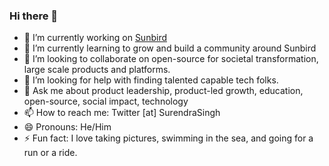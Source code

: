 ### Hi there 👋


- 🔭 I’m currently working on [Sunbird](https://sunbird.org)
- 🌱 I’m currently learning to grow and build a community around Sunbird
- 👯 I’m looking to collaborate on open-source for societal transformation, large scale products and platforms.
- 🤔 I’m looking for help with finding talented capable tech folks.
- 💬 Ask me about product leadership, product-led growth, education, open-source, social impact, technology
- 📫 How to reach me: Twitter [at] SurendraSingh
- 😄 Pronouns: He/Him
- ⚡ Fun fact: I love taking pictures, swimming in the sea, and going for a run or a ride. 


<!--
**surendrasinghs/surendrasinghs** is a ✨ _special_ ✨ repository because its `README.md` (this file) appears on your GitHub profile.

Here are some ideas to get you started:

- 🔭 I’m currently working on ...
- 🌱 I’m currently learning ...
- 👯 I’m looking to collaborate on ...
- 🤔 I’m looking for help with ...
- 💬 Ask me about ...
- 📫 How to reach me: ...
- 😄 Pronouns: ...
- ⚡ Fun fact: ...
-->
